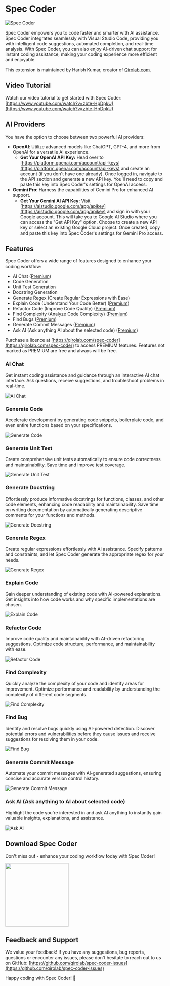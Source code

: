 # Spec Coder

![Spec Coder](https://i.imgur.com/lPWpSSo.png)

Spec Coder empowers you to code faster and smarter with AI assistance. Spec Coder integrates seamlessly with Visual Studio Code, providing you with intelligent code suggestions, automated completion, and real-time analysis. With Spec Coder, you can also enjoy AI-driven chat support for instant coding assistance, making your coding experience more efficient and enjoyable.

This extension is maintained by Harish Kumar, creator of [Qirolab.com](https://qirolab.com).

## Video Tutorial

Watch our video tutorial to get started with Spec Coder: [https://www.youtube.com/watch?v=zbte-HpDpkU](https://www.youtube.com/watch?v=zbte-HpDpkU)

## AI Providers

You have the option to choose between two powerful AI providers:

- **OpenAI**: Utilize advanced models like ChatGPT, GPT-4, and more from OpenAI for a versatile AI experience.
  - **Get Your OpenAI API Key:** Head over to [https://platform.openai.com/account/api-keys](https://platform.openai.com/account/api-keys) and create an account (if you don't have one already). Once logged in, navigate to the API section and generate a new API key. You'll need to copy and paste this key into Spec Coder's settings for OpenAI access.
- **Gemini Pro**: Harness the capabilities of Gemini Pro for enhanced AI support.
  - **Get Your Gemini AI API Key:** Visit [https://aistudio.google.com/app/apikey](https://aistudio.google.com/app/apikey) and sign in with your Google account. This will take you to Google AI Studio where you can access the "Get API Key" option. Choose to create a new API key or select an existing Google Cloud project. Once created, copy and paste this key into Spec Coder's settings for Gemini Pro access.

## Features

Spec Coder offers a wide range of features designed to enhance your coding workflow:

- AI Chat ([Premium](https://qirolab.com/spec-coder))
- Code Generation
- Unit Test Generation
- Docstring Generation
- Generate Regex (Create Regular Expressions with Ease)
- Explain Code (Understand Your Code Better) ([Premium](https://qirolab.com/spec-coder))
- Refactor Code (Improve Code Quality) ([Premium](https://qirolab.com/spec-coder))
- Find Complexity (Analyze Code Complexity) ([Premium](https://qirolab.com/spec-coder))
- Find Bugs ([Premium](https://qirolab.com/spec-coder))
- Generate Commit Messages ([Premium](https://qirolab.com/spec-coder))
- Ask AI (Ask anything AI about the selected code) ([Premium](https://qirolab.com/spec-coder))

Purchase a licence at [https://qirolab.com/spec-coder](https://qirolab.com/spec-coder) to access PREMIUM features. Features not marked as PREMIUM are free and always will be free.

### AI Chat

Get instant coding assistance and guidance through an interactive AI chat interface. Ask questions, receive suggestions, and troubleshoot problems in real-time.

![AI Chat](https://i.imgur.com/VDoecOn.gif)

### Generate Code

Accelerate development by generating code snippets, boilerplate code, and even entire functions based on your specifications.

![Generate Code](https://i.imgur.com/NbltWdy.gif)

### Generate Unit Test

Create comprehensive unit tests automatically to ensure code correctness and maintainability. Save time and improve test coverage.

![Generate Unit Test](https://i.imgur.com/uDeGIev.gif)

### Generate Docstring

Effortlessly produce informative docstrings for functions, classes, and other code elements, enhancing code readability and maintainability. Save time on writing documentation by automatically generating descriptive comments for your functions and methods.

![Generate Docstring](https://i.imgur.com/MWZH7m7.gif)

### Generate Regex

Create regular expressions effortlessly with AI assistance. Specify patterns and constraints, and let Spec Coder generate the appropriate regex for your needs.

![Generate Regex](https://i.imgur.com/4f7NMuY.gif)

### Explain Code

Gain deeper understanding of existing code with AI-powered explanations. Get insights into how code works and why specific implementations are chosen.

![Explain Code](https://i.imgur.com/jNNFh7B.gif)

### Refactor Code

Improve code quality and maintainability with AI-driven refactoring suggestions. Optimize code structure, performance, and maintainability with ease.

![Refactor Code](https://i.imgur.com/HAaP1ri.gif)

### Find Complexity

Quickly analyze the complexity of your code and identify areas for improvement. Optimize performance and readability by understanding the complexity of different code segments.

![Find Complexity](https://i.imgur.com/zY4GyyV.gif)

### Find Bug

Identify and resolve bugs quickly using AI-powered detection. Discover potential errors and vulnerabilities before they cause issues and receive suggestions for resolving them in your code.

![Find Bug](https://i.imgur.com/ZrY7Q6r.gif)

### Generate Commit Message

Automate your commit messages with AI-generated suggestions, ensuring concise and accurate version control history.

![Generate Commit Message](https://i.imgur.com/6Xm95X5.gif)

### Ask AI (Ask anything to AI about selected code)

Highlight the code you're interested in and ask AI anything to instantly gain valuable insights, explanations, and assistance.

![Ask AI](https://i.imgur.com/iPolPbo.gif)

## Download Spec Coder
 Don't miss out - enhance your coding workflow today with Spec Coder!

<a href="https://qirolab.gumroad.com/l/spec-coder">
    <img src="https://i.imgur.com/hzwIK3z.png" width="200"/>
</a>

## Feedback and Support

We value your feedback! If you have any suggestions, bug reports, questions or encounter any issues, please don't hesitate to reach out to us on GitHub: [https://github.com/qirolab/spec-coder-issues](https://github.com/qirolab/spec-coder-issues)

Happy coding with Spec Coder! 🚀